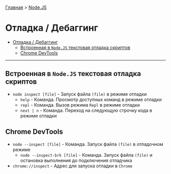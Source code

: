 [Главная](../../README.md#readme) > [Node.JS](../README.md#readme)

# Отладка / Дебаггинг

- [Отладка / Дебаггинг](#%D0%BE%D1%82%D0%BB%D0%B0%D0%B4%D0%BA%D0%B0--%D0%B4%D0%B5%D0%B1%D0%B0%D0%B3%D0%B3%D0%B8%D0%BD%D0%B3)
  - [Встроенная в `Node.JS` текстовая отладка скриптов](#%D0%B2%D1%81%D1%82%D1%80%D0%BE%D0%B5%D0%BD%D0%BD%D0%B0%D1%8F-%D0%B2-nodejs-%D1%82%D0%B5%D0%BA%D1%81%D1%82%D0%BE%D0%B2%D0%B0%D1%8F-%D0%BE%D1%82%D0%BB%D0%B0%D0%B4%D0%BA%D0%B0-%D1%81%D0%BA%D1%80%D0%B8%D0%BF%D1%82%D0%BE%D0%B2)
  - [Chrome DevTools](#chrome-devtools)

***

## Встроенная в `Node.JS` текстовая отладка скриптов

* `node inspect [file]` - Запуск файла `(file)` в режиме отладки
  * `help` - Команда. Просмотр доступных команд в режиме отладки
  * `repl` - Команда. Вызов режима `Repl` в режиме отладки
  * `next | n` - Команда. Переход на следующую строчку кода в режиме отладки

## Chrome DevTools

* `node --inspect [file]` - Команда. Запуск файла `(file)` в отладочном режиме
  * `node --inspect-brk [file]` - Команда. Запуск файла `(file)` и остановка выполнения до подключения отладчика
* `chrome://inspect` - Адрес для запуска отладки в `Chrome`